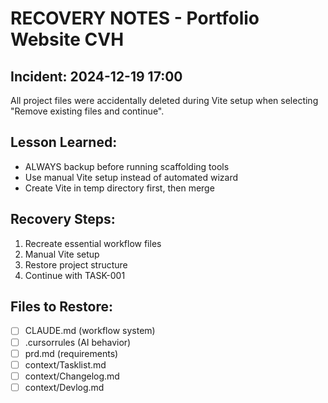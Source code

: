 # RECOVERY NOTES - Portfolio Website CVH

## Incident: 2024-12-19 17:00
All project files were accidentally deleted during Vite setup when selecting "Remove existing files and continue".

## Lesson Learned:
- ALWAYS backup before running scaffolding tools
- Use manual Vite setup instead of automated wizard
- Create Vite in temp directory first, then merge

## Recovery Steps:
1. Recreate essential workflow files
2. Manual Vite setup
3. Restore project structure
4. Continue with TASK-001

## Files to Restore:
- [ ] CLAUDE.md (workflow system)
- [ ] .cursorrules (AI behavior)
- [ ] prd.md (requirements)
- [ ] context/Tasklist.md
- [ ] context/Changelog.md
- [ ] context/Devlog.md 